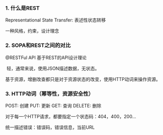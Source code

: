 ### 1. 什么是REST

Representational State Transfer: 表述性状态转移

一种风格，约束，设计理念

### 2. SOPA和REST之间的对比

@RESTFul API 基于REST的API设计理论

​	轻，通常来说，使用JSON描述数据，无状态。

​	基于资源，增删改查都只是对于资源状态的改变，使用HTTP动词来操作资源。

### 3. HTTP动词（幂等性，资源安全性）

POST: 创建	PUT: 更新		GET: 查询		DELETE: 删除

对于每一个HTTP请求，都要指定一个状态码：404，400，200...

统一描述错误：错误码，错误信息，当前URL

